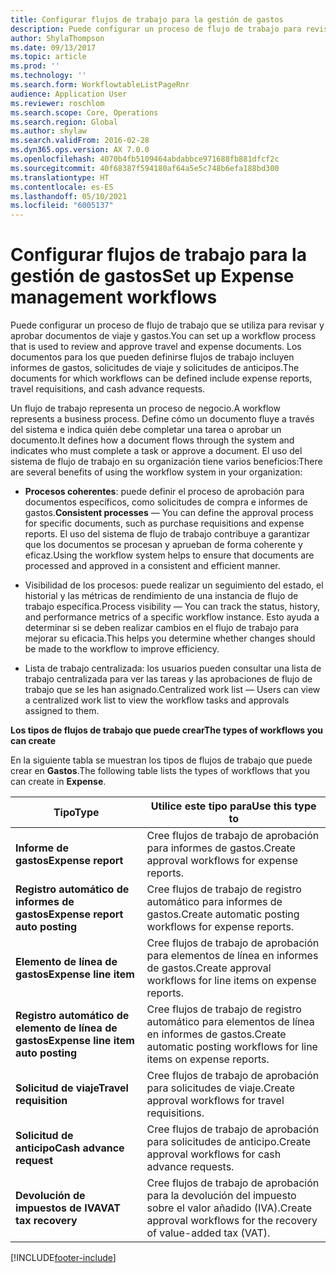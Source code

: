 ```yaml
---
title: Configurar flujos de trabajo para la gestión de gastos
description: Puede configurar un proceso de flujo de trabajo para revisar y aprobar documentos de viaje y gastos.
author: ShylaThompson
ms.date: 09/13/2017
ms.topic: article
ms.prod: ''
ms.technology: ''
ms.search.form: WorkflowtableListPageRnr
audience: Application User
ms.reviewer: roschlom
ms.search.scope: Core, Operations
ms.search.region: Global
ms.author: shylaw
ms.search.validFrom: 2016-02-28
ms.dyn365.ops.version: AX 7.0.0
ms.openlocfilehash: 4070b4fb5109464abdabbce971688fb881dfcf2c
ms.sourcegitcommit: 40f68387f594180af64a5e5c748b6efa188bd300
ms.translationtype: HT
ms.contentlocale: es-ES
ms.lasthandoff: 05/10/2021
ms.locfileid: "6005137"
---
```

# <a name="set-up-expense-management-workflows"></a><span data-ttu-id="ac430-103">Configurar flujos de trabajo para la gestión de gastos</span><span class="sxs-lookup"><span data-stu-id="ac430-103">Set up Expense management workflows</span></span>

<span data-ttu-id="ac430-104">Puede configurar un proceso de flujo de trabajo que se utiliza para revisar y aprobar documentos de viaje y gastos.</span><span class="sxs-lookup"><span data-stu-id="ac430-104">You can set up a workflow process that is used to review and approve travel and expense documents.</span></span> <span data-ttu-id="ac430-105">Los documentos para los que pueden definirse flujos de trabajo incluyen informes de gastos, solicitudes de viaje y solicitudes de anticipos.</span><span class="sxs-lookup"><span data-stu-id="ac430-105">The documents for which workflows can be defined include expense reports, travel requisitions, and cash advance requests.</span></span>

<span data-ttu-id="ac430-106">Un flujo de trabajo representa un proceso de negocio.</span><span class="sxs-lookup"><span data-stu-id="ac430-106">A workflow represents a business process.</span></span> <span data-ttu-id="ac430-107">Define cómo un documento fluye a través del sistema e indica quién debe completar una tarea o aprobar un documento.</span><span class="sxs-lookup"><span data-stu-id="ac430-107">It defines how a document flows through the system and indicates who must complete a task or approve a document.</span></span> <span data-ttu-id="ac430-108">El uso del sistema de flujo de trabajo en su organización tiene varios beneficios:</span><span class="sxs-lookup"><span data-stu-id="ac430-108">There are several benefits of using the workflow system in your organization:</span></span>

-   <span data-ttu-id="ac430-109">**Procesos coherentes**: puede definir el proceso de aprobación para documentos específicos, como solicitudes de compra e informes de gastos.</span><span class="sxs-lookup"><span data-stu-id="ac430-109">**Consistent processes** — You can define the approval process for specific documents, such as purchase requisitions and expense reports.</span></span> <span data-ttu-id="ac430-110">El uso del sistema de flujo de trabajo contribuye a garantizar que los documentos se procesan y aprueban de forma coherente y eficaz.</span><span class="sxs-lookup"><span data-stu-id="ac430-110">Using the workflow system helps to ensure that documents are processed and approved in a consistent and efficient manner.</span></span>

-   <span data-ttu-id="ac430-111">Visibilidad de los procesos: puede realizar un seguimiento del estado, el historial y las métricas de rendimiento de una instancia de flujo de trabajo específica.</span><span class="sxs-lookup"><span data-stu-id="ac430-111">Process visibility — You can track the status, history, and performance metrics of a specific workflow instance.</span></span> <span data-ttu-id="ac430-112">Esto ayuda a determinar si se deben realizar cambios en el flujo de trabajo para mejorar su eficacia.</span><span class="sxs-lookup"><span data-stu-id="ac430-112">This helps you determine whether changes should be made to the workflow to improve efficiency.</span></span>

-   <span data-ttu-id="ac430-113">Lista de trabajo centralizada: los usuarios pueden consultar una lista de trabajo centralizada para ver las tareas y las aprobaciones de flujo de trabajo que se les han asignado.</span><span class="sxs-lookup"><span data-stu-id="ac430-113">Centralized work list — Users can view a centralized work list to view the workflow tasks and approvals assigned to them.</span></span> 

<span data-ttu-id="ac430-114">**Los tipos de flujos de trabajo que puede crear**</span><span class="sxs-lookup"><span data-stu-id="ac430-114">**The types of workflows you can create**</span></span>

<span data-ttu-id="ac430-115">En la siguiente tabla se muestran los tipos de flujos de trabajo que puede crear en **Gastos**.</span><span class="sxs-lookup"><span data-stu-id="ac430-115">The following table lists the types of workflows that you can create in **Expense**.</span></span>


|              <span data-ttu-id="ac430-116"><strong>Tipo</strong></span><span class="sxs-lookup"><span data-stu-id="ac430-116"><strong>Type</strong></span></span>              |                   <span data-ttu-id="ac430-117"><strong>Utilice este tipo para</strong></span><span class="sxs-lookup"><span data-stu-id="ac430-117"><strong>Use this type to</strong></span></span>                   |
|-------------------------------------------------|-----------------------------------------------------------------------|
|         <span data-ttu-id="ac430-118"><strong>Informe de gastos</strong></span><span class="sxs-lookup"><span data-stu-id="ac430-118"><strong>Expense report</strong></span></span>         |            <span data-ttu-id="ac430-119">Cree flujos de trabajo de aprobación para informes de gastos.</span><span class="sxs-lookup"><span data-stu-id="ac430-119">Create approval workflows for expense reports.</span></span>             |
|  <span data-ttu-id="ac430-120"><strong>Registro automático de informes de gastos</strong></span><span class="sxs-lookup"><span data-stu-id="ac430-120"><strong>Expense report auto posting</strong></span></span>   |        <span data-ttu-id="ac430-121">Cree flujos de trabajo de registro automático para informes de gastos.</span><span class="sxs-lookup"><span data-stu-id="ac430-121">Create automatic posting workflows for expense reports.</span></span>        |
|       <span data-ttu-id="ac430-122"><strong>Elemento de línea de gastos</strong></span><span class="sxs-lookup"><span data-stu-id="ac430-122"><strong>Expense line item</strong></span></span>        |     <span data-ttu-id="ac430-123">Cree flujos de trabajo de aprobación para elementos de línea en informes de gastos.</span><span class="sxs-lookup"><span data-stu-id="ac430-123">Create approval workflows for line items on expense reports.</span></span>      |
| <span data-ttu-id="ac430-124"><strong>Registro automático de elemento de línea de gastos</strong></span><span class="sxs-lookup"><span data-stu-id="ac430-124"><strong>Expense line item auto posting</strong></span></span> | <span data-ttu-id="ac430-125">Cree flujos de trabajo de registro automático para elementos de línea en informes de gastos.</span><span class="sxs-lookup"><span data-stu-id="ac430-125">Create automatic posting workflows for line items on expense reports.</span></span> |
|       <span data-ttu-id="ac430-126"><strong>Solicitud de viaje</strong></span><span class="sxs-lookup"><span data-stu-id="ac430-126"><strong>Travel requisition</strong></span></span>       |          <span data-ttu-id="ac430-127">Cree flujos de trabajo de aprobación para solicitudes de viaje.</span><span class="sxs-lookup"><span data-stu-id="ac430-127">Create approval workflows for travel requisitions.</span></span>           |
|      <span data-ttu-id="ac430-128"><strong>Solicitud de anticipo</strong></span><span class="sxs-lookup"><span data-stu-id="ac430-128"><strong>Cash advance request</strong></span></span>      |         <span data-ttu-id="ac430-129">Cree flujos de trabajo de aprobación para solicitudes de anticipo.</span><span class="sxs-lookup"><span data-stu-id="ac430-129">Create approval workflows for cash advance requests.</span></span>          |
|        <span data-ttu-id="ac430-130"><strong>Devolución de impuestos de IVA</strong></span><span class="sxs-lookup"><span data-stu-id="ac430-130"><strong>VAT tax recovery</strong></span></span>        | <span data-ttu-id="ac430-131">Cree flujos de trabajo de aprobación para la devolución del impuesto sobre el valor añadido (IVA).</span><span class="sxs-lookup"><span data-stu-id="ac430-131">Create approval workflows for the recovery of value-added tax (VAT).</span></span>  |



[!INCLUDE[footer-include](../includes/footer-banner.md)]